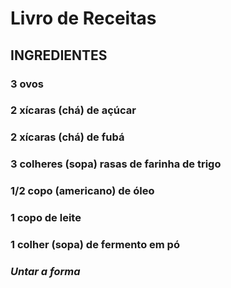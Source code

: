 # Livro de Receitas

##  INGREDIENTES

### 3 ovos
### 2 xícaras (chá) de açúcar
### 2 xícaras (chá) de fubá
### 3 colheres (sopa) rasas de farinha de trigo
### 1/2 copo (americano) de óleo
### 1 copo de leite
### 1 colher (sopa) de fermento em pó

### *Untar a forma*
